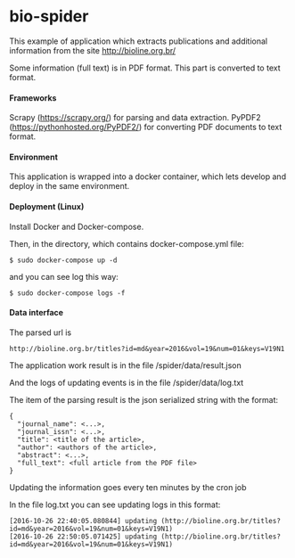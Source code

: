 # bio-spider

This example of application which extracts publications and additional information from the site http://bioline.org.br/

Some information (full text) is in PDF format. This part is converted to text format.

#### Frameworks

Scrapy (https://scrapy.org/) for parsing and data extraction.
PyPDF2 (https://pythonhosted.org/PyPDF2/) for converting PDF documents to text format.

#### Environment

This application is wrapped into a docker container, which lets develop and deploy in the same environment.

#### Deployment (Linux)

Install Docker and Docker-compose.

Then, in the directory, which contains docker-compose.yml file:

    $ sudo docker-compose up -d
  
and you can see log this way:
  
    $ sudo docker-compose logs -f

#### Data interface

The parsed url is 

    http://bioline.org.br/titles?id=md&year=2016&vol=19&num=01&keys=V19N1

The application work result is in the file /spider/data/result.json

And the logs of updating events is in the file /spider/data/log.txt

The item of the parsing result is the json serialized string with the format:

    {
      "journal_name": <...>,
      "journal_issn": <...>,
      "title": <title of the article>,
      "author": <authors of the article>,
      "abstract": <...>,
      "full_text": <full article from the PDF file>
    }

Updating the information goes every ten minutes by the cron job

In the file log.txt you can see updating logs in this format:

    [2016-10-26 22:40:05.080844] updating (http://bioline.org.br/titles?id=md&year=2016&vol=19&num=01&keys=V19N1)
    [2016-10-26 22:50:05.071425] updating (http://bioline.org.br/titles?id=md&year=2016&vol=19&num=01&keys=V19N1)
